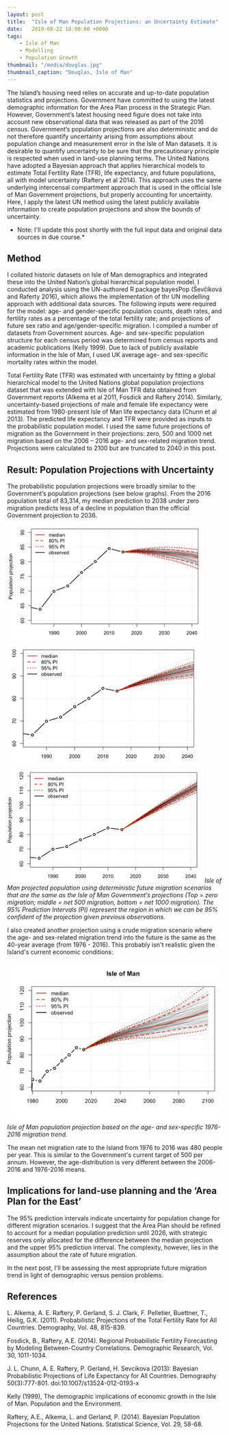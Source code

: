 ```yaml
---
layout: post
title:  "Isle of Man Population Projections: an Uncertainty Estimate"
date:   2019-08-22 10:00:00 +0000
tags: 
    - Isle of Man
    - Modelling
    - Population Growth
thumbnail: "/media/douglas.jpg"
thumbnail_caption: "Douglas, Isle of Man"
---
```


The Island’s housing need relies on accurate and up-to-date population statistics and projections. Government have committed to using the latest demographic information for the Area Plan process in the Strategic Plan. However, Government’s latest housing need figure does not take into account new observational data that was released as part of the 2016 census. Government’s population projections are also deterministic and do not therefore quantify uncertainty arising from assumptions about population change and measurement error in the Isle of Man datasets. It is desirable to quantify uncertainty to be sure that the precautionary principle is respected when used in land-use planning terms. The United Nations have adopted a Bayesian approach that applies hierarchical models to estimate Total Fertility Rate (TFR), life expectancy, and future populations, all with model uncertainty (Raftery et al 2014). This approach uses the same underlying intercensal compartment approach that is used in the official Isle of Man Government projections, but properly accounting for uncertainty. Here, I apply the latest UN method using the latest publicly available information to create population projections and show the bounds of uncertainty.

* Note: I'll update this post shortly with the full input data and original data sources in due course.*

## Method

I collated historic datasets on Isle of Man demographics and integrated these into the United Nation’s global hierarchical population model. I conducted analysis using the UN-authored R package bayesPop (Ševčíková and Raferty 2016), which allows the implementation of thr UN modelling approach with additional data sources. The following inputs were required for the model: age- and gender-specific population counts, death rates, and fertility rates as a percentage of the total fertility rate; and projections of future sex ratio and age/gender-specific migration. I compiled a number of datasets from Government sources. Age- and sex-specific population structure for each census period was determined from census reports and academic publications (Kelly 1999). Due to lack of publicly available information in the Isle of Man, I used UK average age- and sex-specific mortality rates within the model. 

Total Fertility Rate (TFR) was estimated with uncertainty by fitting a global hierarchical model to the United Nations global population projections dataset that was extended with Isle of Man TFR data obtained from Government reports (Alkema et al 2011, Fosdick and Raftery 2014). Similarly, uncertainty-based projections of male and female life expectancy were estimated from 1980-present Isle of Man life expectancy data (Chunn et al 2013). The predicted life expectancy and TFR were provided as inputs to the probabilistic population model. I used the same future projections of migration as the Government in their projections: zero, 500 and 1000 net migration based on the 2006 – 2016 age- and sex-related migration trend. Projections were calculated to 2100 but are truncated to 2040 in this post.

## Result: Population Projections with Uncertainty

The probabilistic population projections were broadly similar to the Government’s population projections (see below graphs). From the 2016 population total of 83,314, my median prediction to 2038 under zero migration predicts less of a decline in population than the official Government projection to 2036. 

![](/media/iom-pop-projection-zero-migration.png)
![](/media/iom-pop-projection-500-migration.png)
![](/media/iom-pop-projection-1000-migration.png)
*Isle of Man projected population using deterministic future migration scenarios that are the same as the Isle of Man Government’s projections (Top = zero migration; middle = net 500 migration, bottom = net 1000 migration). The 95% Prediction Intervals (PI) represent the region in which we can be 95% confident of the projection given previous observations.*

I also created another projection using a crude migration scenario where the age- and sex-related migration trend into the future is the same as the 40-year average (from 1976 - 2016). This probably isn't realistic given the Island's current economic conditions:

![](/media/iom-pop-projection-40y-trend.jpg)
*Isle of Man population projection based on the age- and sex-specific 1976-2016 migration trend.*

The mean net migration rate to the Island from 1976 to 2016 was 480 people per year. This is similar to the Government's current target of 500 per annum. However, the age-distribution is very different between the 2006-2016 and 1976-2016 means. 

## Implications for land-use planning and the ‘Area Plan for the East’

The 95% prediction intervals indicate uncertainty for population change for different migration scenarios. I suggest that the Area Plan should be refined to account for a median population prediction until 2026, with strategic reserves only allocated for the difference between the median projection and the upper 95% prediction interval. The complexity, however, lies in the assumption about the rate of future migration. 

In the next post, I'll be assessing the most appropriate future migration trend in light of demographic versus pension problems. 

## References

L. Alkema, A. E. Raftery, P. Gerland, S. J. Clark, F. Pelletier, Buettner, T., Heilig, G.K. (2011). Probabilistic Projections of the Total Fertility Rate for All Countries. Demography, Vol. 48, 815-839.

Fosdick, B., Raftery, A.E. (2014). Regional Probabilistic Fertility Forecasting by Modeling Between-Country Correlations. Demographic Research, Vol. 30, 1011-1034.

J. L. Chunn, A. E. Raftery, P. Gerland, H. Sevcikova (2013): Bayesian Probabilistic Projections of Life Expectancy for All Countries. Demography 50(3):777-801. doi:10.1007/s13524-012-0193-x

Kelly (1999), The demographic implications of economic growth in the Isle of Man. Population and the Environment.

Raftery, A.E., Alkema, L. and Gerland, P. (2014). Bayesian Population Projections for the United Nations. Statistical Science, Vol. 29, 58-68.
